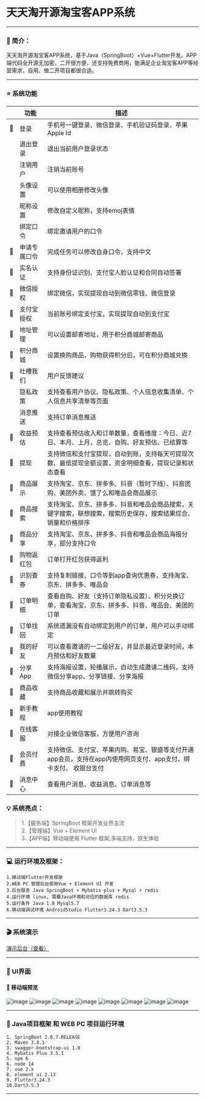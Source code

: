 
# 天天淘开源淘宝客APP系统


---

### 📖 简介：

天天淘开源淘宝客APP系统，基于Java（SpringBoot）+Vue+Flutter开发。APP端代码全开源无加密，二开很方便，还支持免费商用，能满足企业淘宝客APP等经营需求，自用、做二开项目都很合适。


---

### ⭐️ 系统功能

|  | 功能     | 描述                                                            |
|--|--------|---------------------------------------------------------------|
| 🚀 | 登录     | 手机号一键登录、微信登录、手机验证码登录、苹果Apple Id                               |
|  | 退出登录   | 退出当前用户登录状态                                                    |
|  | 注销用户   | 注销当前账号                                                        |
|  | 头像设置   | 可以使用相册修改头像                                                    |
|  | 昵称设置   | 修改自定义昵称，支持emoj表情                                              |
|  | 绑定口令   | 绑定邀请用户的口令                                                     |
| 🚀 | 申请专属口令 | 完成任务可以修改自身口令，支持中文                                             |
| 🚀 | 实名认证   | 支持身份证识别、支付宝人脸认证和合同自动签署                                        |
| 🚀 | 微信授权   | 绑定微信，实现提现自动到微信零钱、微信登录                                         |
| 🚀 | 支付宝授权  | 当前账号绑定支付宝，实现提现自动到支付宝                                          |
| 🚀 | 地址管理   | 可以设置邮寄地址，用于积分商城邮寄商品                                           |
| 🚀 | 积分商城   | 设置换购商品，购物获得积分后，可在积分商城兑换                                       |
| 🚀 | 吐槽我们   | 用户反馈建议                                                        |
|  | 隐私政策   | 支持查看用户协议、隐私政策、个人信息收集清单、个人信息共享清单等页面                            |
|  | 消息推送   | 支持订单消息推送                                                      |
| 🚀 | 收益预估   | 支持查看预估收入和订单数量，查看维度：今日、近7日、本月、上月，总览、自购、好友预估、已结算等               |
| 🚀 | 提现     | 支持微信和支付宝提现，自动到账，支持每天可提现次数、最低提现金额设置，资金明细查看，提现记录和状态查看           |
| 🚀 | 商品展示   | 支持淘宝、京东、拼多多、抖音（暂时下线）、抖音团购、美团外卖、饿了么和唯品会商品展示                    |
| 🚀 | 商品搜索   | 支持淘宝、京东、拼多多、抖音和唯品会商品搜索，关键字搜索，联想搜索，搜索历史保存，搜索结果综合、销量和价格排序       |
| 🚀 | 商品分享   | 支持淘宝、京东、拼多多、抖音和唯品会商品海报分享，部分支持口令                               |
| 🚀 | 购物返红包  | 订单打开红包获得返利                                                    |
| 🚀 | 识别查券   | 支持复制链接、口令等到app查询优惠券，支持淘宝、京东、拼多多、唯品会                           |
| 🚀 | 订单明细   | 查看自购、好友（支持订单隐私设置）、积分兑换订单，查看淘宝、京东、拼多多、抖音、唯品会、美团的订单             |
| 🚀 | 订单找回   | 系统遗漏没有自动绑定到用户的订单，用户可以手动绑定                            |
| 🚀 | 我的好友   | 可以查看邀请的一二级好友，并显示最近登录时间，本月预估和好友数量                              |
| 🚀 | 分享App  | 支持海报设置，轮播展示，自动生成邀请二维码，支持微信分享app、分享链接、分享海报                     |
| 🚀 | 商品收藏   | 支持商品收藏和展示并跳转购买                                                |
| 🚀 | 新手教程   | app使用教程                                                       |
| 🚀 | 在线客服   | 对接企业微信客服，方便用户咨询                                               |
| 🚀 | 会员付费   | 支持微信、支付宝、苹果内购、易宝、银盛等支付开通app会员，支持在app内使用网页支付、app支付、绑卡支付、 收银台支付 |
| 🚀 | 消息中心   | 查看用户消息、收益消息、订单消息等                                             |

### 💡 系统亮点：
>1.【服务端】SpringBoot 框架开发业界主流<br>
>2.【管理端】Vue + Element UI<br>
>3.【APP端】移动端使用 Flutter 框架,多端支持，原生体验<br>

---

### 💻 运行环境及框架：
~~~
1.移动端Flutter开发框架
2.WEB PC 管理后台使用Vue + Element UI 开发
3.后台服务 Java SpringBoot + Mybatis-plus + Mysql + redis
4.运行环境 linux, 需要Java环境和对应的数据库 redis
5.运行条件 Java 1.8 Mysql5.7
6.移动端调试环境 AndroidStudio Flutter3.24.3 Dart3.5.3
~~~
---

### 🎬 系统演示
[演示后台（查看）](https://docs-sfb.mailvor.com/docs/demo/demo.html)

---

### 💟 UI界面

#### 📱 移动端预览

<img src="demoimages/7.png" title="" alt="image">
<img src="demoimages/8.png" title="" alt="image">
<img src="demoimages/1.png" title="" alt="image">
<img src="demoimages/2.png" title="" alt="image">
<img src="demoimages/3.png" title="" alt="image">
<img src="demoimages/4.png" title="" alt="image">
<img src="demoimages/5.png" title="" alt="image">
<img src="demoimages/6.png" title="" alt="image">

---


### 🔧 Java项目框架 和 WEB PC 项目运行环境
~~~
1. SpringBoot 2.6.7.RELEASE
2. Maven 3.8.1
3. swagger-bootstrap-ui 1.0
4. Mybatis Plus 3.5.1
5. npm 6
6. node 14
7. vue 2.x
8. element ui 2.13
9. Flutter3.24.3
10.Dart3.5.3
~~~

---



